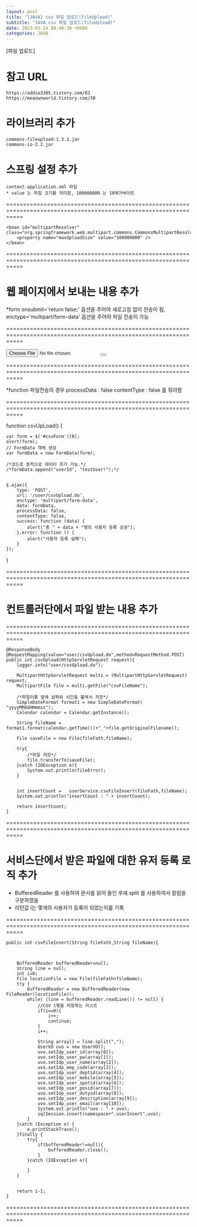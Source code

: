 ```yaml
---
layout: post
title: "[JAVA] csv 파일 업로드(fileUpload)"
subtitle: "JAVA csv 파일 업로드(fileUpload)"
date: 2023-03-24 08:40:30 +0900
categories: JAVA
---
```



[파일 업로드]


# 참고 URL
	https://addio3305.tistory.com/83
	https://meaownworld.tistory.com/30


# 라이브러리 추가

	commons-fileupload-1.3.1.jar
	commons-io-2.2.jar


# 스프링 설정 추가
	context-application.xml 파일
	* value 는 파일 크기를 의미함, 100000000 는 10메가바이트
=================================================================================================================

	<bean id="multipartResolver" class="org.springframework.web.multipart.commons.CommonsMultipartResolver">
        <property name="maxUploadSize" value="100000000" />
    </bean>

=================================================================================================================	



# 웹 페이지에서 보내는 내용 추가

*form
onsubmit='return false;' 옵션을 주어야 새로고침 없이 전송이 됨,
enctype='multipart/form-data' 옵션을 주어야 파일 전송이 가능

=================================================================================================================
        <form method='post' name='csvForm' id='csvForm'   onsubmit='return false;' enctype='multipart/form-data'>
		<input type='file' name='csvFileName' id='csvFileName' value=''>
        <!--<input type='submit' value='전송'>-->
        <button value='파일 업로드' onclick='csvUpLoad()'></button></form>


=================================================================================================================

*function
파일전송의 경우 
processData : false 
contentType : false 
를 줘야함

=================================================================================================================

function csvUpLoad() {


    var form = $('#csvForm')[0];
    alert(form);
    // FormData 객체 생성
    var formData = new FormData(form);

    /*코드로 동적으로 데이터 추가 가능.*/
    /*formData.append("userId", "testUser!");*/


    $.ajax({
        type: 'POST',
        url: '/user/csvUpload.do',
        enctype: 'multipart/form-data',
        data: formData,
        processData: false,
        contentType: false,
        success: function (data) {
            alert("총 " + data + "명의 사용자 등록 성공");
        },error: function () {
            alert("사용자 등록 실패");
        }
    });
}

=================================================================================================================






# 컨트롤러단에서 파일 받는 내용 추가


=================================================================================================================

    @ResponseBody
    @RequestMapping(value="user/csvUpload.do",method=RequestMethod.POST)
    public int csvUpload(HttpServletRequest request){
        logger.info("user/csvUpload.do");

        MultipartHttpServletRequest multi = (MultipartHttpServletRequest) request;
        MultipartFile file = multi.getFile("csvFileName");

        /*파일이름 앞에 날짜와 시간을 붙여서 저장*/
        SimpleDateFormat format1 = new SimpleDateFormat( "yyyyMMddHHmmss");
        Calendar calendar = Calendar.getInstance();

        String fileName = format1.format(calendar.getTime())+"_"+file.getOriginalFilename();

        File saveFile = new File(fileFath,fileName);

        try{
            /*파일 저장*/
            file.transferTo(saveFile);
        }catch (IOException e){
            System.out.println(fileError);
        }


        int insertCount =   userService.csvFileInsert(fileFath,fileName);
        System.out.println("insertCount : " + insertCount);

        return insertCount;
    }

=================================================================================================================


	
# 서비스단에서 받은 파일에 대한 유저 등록 로직 추가
* BufferedReader 를 사용하여 문서를 읽어 들인 후에 split 를 사용하여서 칼럼을 구분하였음
* 리턴값 i는 몇개의 사용자가 등록이 되었는지를 기록

=================================================================================================================

    public int csvFileInsert(String fileFath,String fileName){



        BufferedReader bufferedReader=null;
        String line = null;
        int i=0;
        File locationFile = new File(fileFath+fileName);
        try {
            bufferedReader = new BufferedReader(new FileReader(locationFile));
            while( (line = bufferedReader.readLine()) != null) {
                //CSV 1행을 저장하는 리스트
                if(i==0){
                    i++;
                    continue;
                }
                i++;

                String array[] = line.split(",");
                UserVO uvo = new UserVO();
                uvo.setIdp_user_id(array[0]);
                uvo.setIdp_user_pw(array[1]);
                uvo.setIdp_user_name(array[2]);
                uvo.setIdp_emp_code(array[3]);
                uvo.setIdp_user_deptid(array[4]);
                uvo.setIdp_user_mobile(array[5]);
                uvo.setIdp_user_spotid(array[6]);
                uvo.setIdp_user_posid(array[7]);
                uvo.setIdp_user_dutyid(array[8]);
                uvo.setIdp_user_description(array[9]);
                uvo.setIdp_user_email(array[10]);
                System.out.println("uvo : " + uvo);
                sqlSession.insert(namespace+".userInsert",uvo);
            }
        }catch (Exception e) {
            e.printStackTrace();
        }finally {
            try{
                if(bufferedReader!=null){
                    bufferedReader.close();
                }
            }catch (IOException e){

            }
        }


        return i-1;
    }


=================================================================================================================

                                                         
